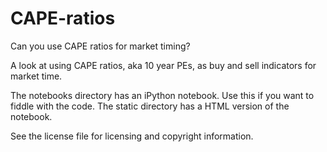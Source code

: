 # CAPE-ratios
Can you use CAPE ratios for market timing?

A look at using CAPE ratios, aka 10 year PEs, as buy and sell indicators for market time.

The notebooks directory has an iPython notebook. Use this if you want to fiddle with the code. The static directory has a HTML version of the notebook.

See the license file for licensing and copyright information.
